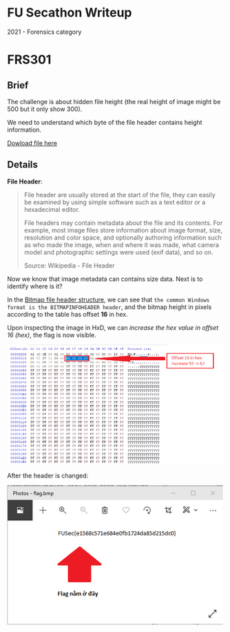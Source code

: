 # FU Secathon Writeup

2021 - Forensics category

# FRS301

## Brief

The challenge is about hidden file height (the real height of image might be 500 but it only show 300).

We need to understand which byte of the file header contains height information.

[Dowload file here](flag.bmp)

## Details

**File Header**:

> File header are usually stored at the start of the file, they can easily be examined by using simple software such as a text editor or a hexadecimal editor.
> 
> File headers may contain metadata about the file and its contents. For example, most image files store information about image format, size, resolution and color space, and optionally authoring information such as who made the image, when and where it was made, what camera model and photographic settings were used (exif data), and so on.
> 
> Source: Wikipedia - File Header

Now we know that image metadata can contains size data. Next is to identify where is it?

In the [Bitmap file header structure](https://en.wikipedia.org/wiki/BMP_file_format#Bitmap_file_header), we can see that `the common Windows format is the BITMAPINFOHEADER header`, and the bitmap height in pixels according to the table has offset **16** in hex.

Upon inspecting the image in HxD, we can *increase the hex value in offset 16 (hex)*, the flag is now visible.

![image](img/frs301_1_changeoffset.png)

After the header is changed:

![image](img/frs301_2_result.png)